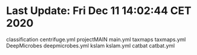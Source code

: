 # Last Update: Fri Dec 11 14:02:44 CET 2020
classification centrifuge.yml
projectMAIN main.yml
taxmaps taxmaps.yml
DeepMicrobes deepmicrobes.yml
kslam kslam.yml
catbat catbat.yml
